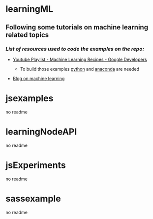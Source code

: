 # learningML

  ## Following some tutorials on machine learning related topics

  ### _List of resources used to code the examples on the repo:_

  - [Youtube Playlist - Machine Learning Recipes - Google Developers](https://www.youtube.com/watch?v=cKxRvEZd3Mw&index=7&list=PLOU2XLYxmsIIuiBfYad6rFYQU_jL2ryal)
    - To build those examples [python](https://www.python.org/downloads/) and [anaconda](https://www.continuum.io/downloads) are needed

  - [Blog on machine learning](http://burakkanber.com/blog/machine-learning-in-other-languages-introduction/)

# jsexamples
  no readme

# learningNodeAPI
  no readme

# jsExperiments
  no readme

# sassexample
  no readme